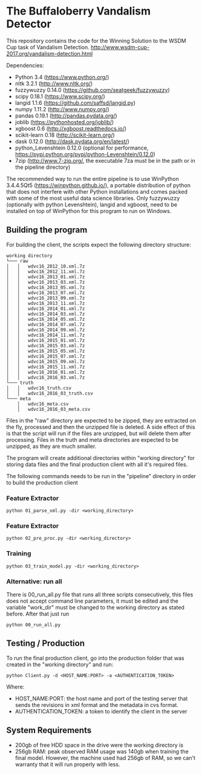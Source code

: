 # The Buffaloberry Vandalism Detector

This repository contains the code for the Winning Solution to the WSDM Cup task of Vandalism Detection. http://www.wsdm-cup-2017.org/vandalism-detection.html

Dependencies:

- Python 3.4 (https://www.python.org/)
- nltk 3.2.1 (http://www.nltk.org/)
- fuzzywuzzy  0.14.0 (https://github.com/seatgeek/fuzzywuzzy)
- scipy 0.18.1 (https://www.scipy.org/)
- langid 1.1.6 (https://github.com/saffsd/langid.py)
- numpy 1.11.2 (http://www.numpy.org/)
- pandas 0.19.1 (http://pandas.pydata.org/)
- joblib (https://pythonhosted.org/joblib/)
- xgboost 0.6 (http://xgboost.readthedocs.io/)
- scikit-learn 0.18 (http://scikit-learn.org/)
- dask 0.12.0 (http://dask.pydata.org/en/latest/)
- python_Levenshtein 0.12.0 (optional for performance, https://pypi.python.org/pypi/python-Levenshtein/0.12.0)
- 7zip (http://www.7-zip.org/, the executable 7za must be in the path or in the pipeline directory)


The recommended way to run the entire pipeline is to use WinPython 3.4.4.5Qt5 (https://winpython.github.io/), a portable distribution of python that does not interfere with other Python installations and comes packed with some of the most useful data science libraries. Only fuzzywuzzy (optionally with python Levenshtein), langid and xgboost, need to be installed on top of WinPython for this program to run on Windows.

## Building the program

For building the client, the scripts expect the following directory structure: 

```
working directory 
└─── raw
│   │   wdvc16_2012_10.xml.7z
│   │   wdvc16_2012_11.xml.7z
│   │   wdvc16_2013_01.xml.7z
│   │   wdvc16_2013_03.xml.7z
│   │   wdvc16_2013_05.xml.7z
│   │   wdvc16_2013_07.xml.7z
│   │   wdvc16_2013_09.xml.7z
│   │   wdvc16_2013_11.xml.7z
│   │   wdvc16_2014_01.xml.7z
│   │   wdvc16_2014_03.xml.7z
│   │   wdvc16_2014_05.xml.7z
│   │   wdvc16_2014_07.xml.7z
│   │   wdvc16_2014_09.xml.7z
│   │   wdvc16_2014_11.xml.7z
│   │   wdvc16_2015_01.xml.7z
│   │   wdvc16_2015_03.xml.7z
│   │   wdvc16_2015_05.xml.7z
│   │   wdvc16_2015_07.xml.7z
│   │   wdvc16_2015_09.xml.7z
│   │   wdvc16_2015_11.xml.7z
│   │   wdvc16_2016_01.xml.7z
│   │   wdvc16_2016_03.xml.7z
└─── truth
│   │   wdvc16_truth.csv
│   │   wdvc16_2016_03_truth.csv
└─── meta
    │   wdvc16_meta.csv
    │   wdvc16_2016_03_meta.csv
```

Files in the "raw" directory are expected to be zipped, they are extracted on the fly, processed and then the unzipped file is deleted. A side effect of this is that the script will run if the files are unzipped, but will delete them after processing. Files in the truth and meta directories are expected to be unzipped, as they are much smaller. 

The program will create additional directories within "working directory" for storing data files and the final production client with all it's required files. 

The following commands needs to be run in the "pipeline" directory in order to build the production client

### Feature Extractor
```
python 01_parse_xml.py -dir <working_directory>
```
### Feature Extractor
```
python 02_pre_proc.py -dir <working_directory>
```
### Training

```
python 03_train_model.py -dir <working_directory>
```

### Alternative: run all

There is 00_run_all.py file that runs all three scripts consecutively, this files does not accept command line parameters, it must be edited and the variable "work_dir" must be changed to the working directory as stated before. After that just run

```
python 00_run_all.py
```

##  Testing / Production

To run the final production client, go into the production folder that was created in the "working directory" and run:
```
python Client.py -d <HOST_NAME:PORT> -a <AUTHENTICATION_TOKEN>
```
Where:
- HOST_NAME:PORT: the host name and port of the testing server that sends the revisions in xml format and the metadata in cvs format.
- AUTHENTICATION_TOKEN: a token to identify the client in the server

## System Requirements

- 200gb of free HDD space in the drive were the working directory is
- 256gb RAM: peak observed RAM usage was 140gb when training the final model. However, the machine used had 256gb of RAM, so we can't warranty that it will run properly with less. 
